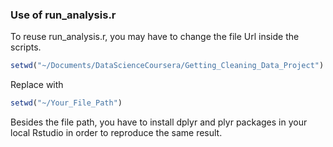 ### Use of run_analysis.r

To reuse run_analysis.r, you may have to change the file Url inside the scripts. 
```R
setwd("~/Documents/DataScienceCoursera/Getting_Cleaning_Data_Project")
```
Replace with
```R
setwd("~/Your_File_Path")

```
Besides the file path, you have to install dplyr and plyr packages in your local Rstudio in order to reproduce the same result. 
